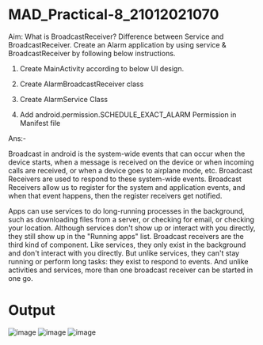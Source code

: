 # MAD_Practical-8_21012021070

Aim:
What is BroadcastReceiver? Difference between Service and BroadcastReceiver. Create an Alarm application by using service & BroadcastReceiver by following below instructions.

1. Create MainActivity according to below UI design.

2. Create AlarmBroadcastReceiver class

3. Create AlarmService Class

4. Add android.permission.SCHEDULE_EXACT_ALARM Permission in Manifest file

Ans:- 

Broadcast in android is the system-wide events that can occur when the device starts, when a message is received on the device or when incoming calls are received, or when a device goes to airplane mode, etc. Broadcast Receivers are used to respond to these system-wide events. Broadcast Receivers allow us to register for the system and application events, and when that event happens, then the register receivers get notified.

Apps can use services to do long-running processes in the background, such as downloading files from a server, or checking for email, or checking your location. Although services don't show up or interact with you directly, they still show up in the "Running apps" list. Broadcast receivers are the third kind of component. Like services, they only exist in the background and don't interact with you directly. But unlike services, they can't stay running or perform long tasks: they exist to respond to events. And unlike activities and services, more than one broadcast receiver can be started in one go.

# Output 

![image](https://github.com/Divy484/MAD_Practical-8_21012021070/assets/98522523/9ba54e8d-89bd-497b-913d-9185c4fd10f9)
![image](https://github.com/Divy484/MAD_Practical-8_21012021070/assets/98522523/faf48b46-5bb1-483e-9776-338726edb895)
![image](https://github.com/Divy484/MAD_Practical-8_21012021070/assets/98522523/4620be39-1d9b-483f-97d7-d54b08fc25bc)
